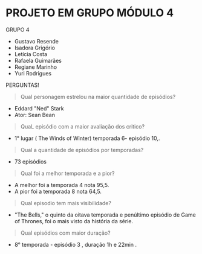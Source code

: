 # PROJETO EM GRUPO MÓDULO 4
 
GRUPO 4 
- Gustavo Resende
- Isadora Grigório
- Letícia Costa
- Rafaela Guimarães
- Regiane Marinho
- Yuri Rodrigues





PERGUNTAS!

> Qual personagem estrelou na maior quantidade de episódios?
- Eddard "Ned" Stark
- Ator: Sean  Bean

> QuaL episódio com a maior avaliação dos critico?
- 1° lugar ( The  Winds of Winter) temporada 6- episódio 10,.

> Qual a quantidade de episódios por temporadas?
- 73 episódios

> Qual foi a melhor temporada e a pior?
- A melhor foi a temporada 4 nota 95,5.
- A pior foi a temporada 8 nota 64,5.

> Qual episodio tem mais visibilidade?
- "The Bells," o quinto da oitava temporada e penúltimo episódio de Game of Thrones, foi o mais visto da história da série.

> Qual episódios com maior duração?
- 8° temporada -  episódio 3 , duração 1h e 22min .








